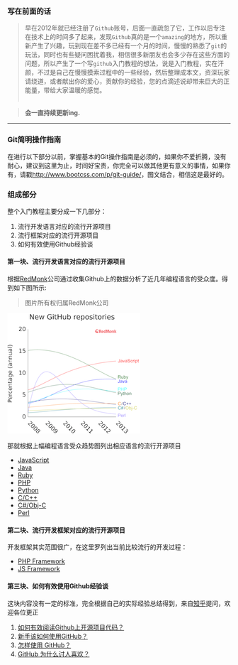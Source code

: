 ### 写在前面的话

> 早在2012年就已经注册了`Github`账号，后面一直疏忽了它，工作以后专注在技术上的时间多了起来，发现`Github`真的是一个`amazing`的地方，所以重新产生了兴趣，玩到现在差不多已经有一个月的时间，慢慢的熟悉了`git`的玩法，同时也有些疑问困扰着我，相信很多新朋友也会多少存在这些方面的问题，所以产生了一个写`github`入门教程的想法，说是入门教程，实在汗颜，不过是自己在慢慢摸索过程中的一些经验，然后整理成本文，资深玩家请绕道，或者献出你的爱心，贡献你的经验，您的点滴述说却带来巨大的正能量，带给大家温暖的感觉。
<br /><br />

> **会一直持续更新ing.**


---

### Git简明操作指南
在进行以下部分以前，掌握基本的Git操作指南是必须的，如果你不爱折腾，没有耐心，建议到这里为止，时间好宝贵，你完全可以做其他更有意义的事情，如果你有，请戳<http://www.bootcss.com/p/git-guide/>，图文结合，相信这是最好的。


### 组成部分

整个入门教程主要分成一下几部分：

1. 流行开发语言对应的流行开源项目
2. 流行框架对应的流行开源项目
3. 如何有效使用Github经验谈 

#### 第一块、流行开发语言对应的流行开源项目
根据[RedMonk](http://redmonk.com/dberkholz/2014/05/02/github-language-trends-and-the-fragmenting-landscape/)公司通过收集Github上的数据分析了近几年编程语言的受众度。得到如下图所示:
> 图片所有权归属RedMonk公司

![Code](/images/code-rank-2.png)

那就根据上幅编程语言受众趋势图列出相应语言的流行开源项目

- [JavaScript](language/javascript.md)
- [Java](language/java.md)
- [Ruby](language/ruby.md)
- [PHP](language/php.md)
- [Python](language/python.md)
- [C/C++](language/c-c_plus.md)
- [C#/Obj-C](language/obj-c.md)
- [Perl](language/perl.md)

#### 第二块、流行开发框架对应的流行开源项目
开发框架其实范围很广，在这里罗列出当前比较流行的开发过程：

- [PHP Framework](php-framework.md)
- [JS Framework](js-framework.md)

#### 第三块、如何有效使用Github经验谈
这块内容没有一定的标准，完全根据自己的实际经验总结得到，来自[知乎](http://www.zhihu.com/)提问，欢迎各位更正

1. [如何有效阅读Github上开源项目代码？](http://www.zhihu.com/question/26480537)
2. [新手该如何使用GitHub？](http://www.zhihu.com/question/21669554)
3. [怎样使用 GitHub？](http://www.zhihu.com/question/20070065)
4. [GitHub 为什么讨人喜欢？](http://www.zhihu.com/question/19776649)


